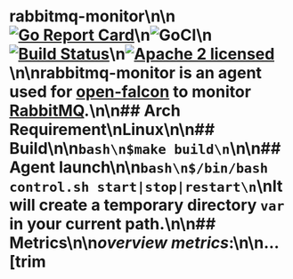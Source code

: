 # rabbitmq-monitor\n\n[![Go Report Card](https://goreportcard.com/badge/github.com/roundshot/rabbitmq-monitor)](https://goreportcard.com/report/github.com/roundshot/rabbitmq-monitor)\n![GoCI](http://goci.ele.me/na/goci/eleme/goci/badge?type=job)\n[![Build Status](https://travis-ci.org/roundshot/rabbitmq-monitor.svg?branch=master)](https://travis-ci.org/roundshot/rabbitmq-monitor)\n[![Apache 2 licensed](https://img.shields.io/badge/license-Apache2-blue.svg)](https://raw.githubusercontent.com/oklog/run/master/LICENSE)\n\nrabbitmq-monitor is an agent used for [open-falcon](http://open-falcon.org/) to monitor [RabbitMQ](https://www.rabbitmq.com/).\n\n## Arch Requirement\nLinux\n\n## Build\n\n```bash\n$make build\n```\n\n## Agent launch\n\n```bash\n$/bin/bash control.sh start|stop|restart\n```\nIt will create a temporary directory `var` in your current path.\n\n## Metrics\n\n***overview metrics***:\n\n...[trim